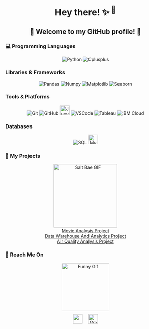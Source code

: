 <div align="center">
  <h1>Hey there! ✨<sup> 👋</sup></h1>
  <h2>🎉 Welcome to my GitHub profile! 🎉</h2>
</div>

### 💻 Programming Languages
<div align="center">
  <img src="https://img.shields.io/badge/Python-FFFF00.svg?style=for-the-badge&logo=python&logoColor=0768a8&labelColor=ffffff" alt="Python">
  <img src="https://img.shields.io/badge/C++-4B0082.svg?style=for-the-badge&logo=c%2B%2B&logoColor=4B0082&labelColor=ffffff" alt="Cplusplus">
</div>

### Libraries & Frameworks
<div align="center">
  <img src="https://img.shields.io/badge/Pandas-150458?style=for-the-badge&logo=Pandas&logoColor=0768a8&labelColor=ffffff" alt="Pandas">
  <img src="https://img.shields.io/badge/Numpy-lightgray?style=for-the-badge&logo=Numpy&logoColor=white" alt="Numpy">
  <img src="https://img.shields.io/badge/Matplotlib-black?style=for-the-badge&logo=Matplotlib&logoColor=white" alt="Matplotlib">
  <img src="https://img.shields.io/badge/Seaborn-4B0082?style=for-the-badge&logo=Seaborn&logoColor=white" alt="Seaborn">
</div>

### Tools & Platforms
<div align="center">
  <img src="https://img.shields.io/badge/Git-black?style=for-the-badge&logo=git" alt="Git">
  <img src="https://img.shields.io/badge/GitHub-181717?style=for-the-badge&logo=github" alt="GitHub">
  <img height="30" src="https://www.vectorlogo.zone/logos/jupyter/jupyter-ar21.svg" alt="Jupyter">
  <img src="https://img.shields.io/badge/-Visual%20Studio%20Code-333333?style=flat&logo=visual-studio-code&logoColor=007ACC" alt="VSCode">
  <img src="https://img.shields.io/badge/Tableau-E97627?style=for-the-badge&logo=Tableau&logoColor=white" alt="Tableau"> <img src="https://img.shields.io/badge/IBM%20Cloud-1261FE?style=for-the-badge&logo=IBM%20Cloud&logoColor=white" alt="IBM Cloud">
</div>

### Databases
<div align="center">
  <img src="https://img.shields.io/badge/SQL-orange?style=for-the-badge&logo=sqlite" alt="SQL">
  <img height="30" src="https://www.vectorlogo.zone/logos/mysql/mysql-ar21.svg" alt="MySQL">
</div>

<h3>👀 My Projects</h3>
<div align="center">
  <div align="center">
  <img src="https://bigpresence.com/wp-content/uploads/2017/08/saltbae-cropped.gif" alt="Salt Bae GIF" width="200">
  </div>
  <a href="https://github.com/HirakBala/Movies_kii_Craze" alt="Movie Analysis">Movie Analysis Project</a>
  <br>
  <a href="https://github.com/HirakBala/SQL_Kaa_House" alt="Sql Warehouse And Analytics"> Data Warehouse And Analytics Project </a>
  <br>
  <a href="https://github.com/HirakBala/India_kii_Hava" alt="AirQ Analysis">Air Quality Analysis Project</a>
</div>

<h3>📧 Reach Me On</h3>
<div align="center">
  <img src="https://cdn.jsdelivr.net/gh/sy-records/staticfile@master/images/202007/huaji.gif" height="150" alt="Funny Gif">
</div>
<div align="center" style="margin-top: 10px;">
  <a href="https://www.linkedin.com/in/hirak-bala" style="display: inline-block; margin-right: 15px;">
    <img src="https://www.vectorlogo.zone/logos/linkedin/linkedin-icon.svg" width="30px">
  </a>
  <a href="mailto:hirakbala07@gmail.com">
    <img src="https://www.vectorlogo.zone/logos/gmail/gmail-icon.svg" width="30px" alt="Gmail">
  </a>
</div>

